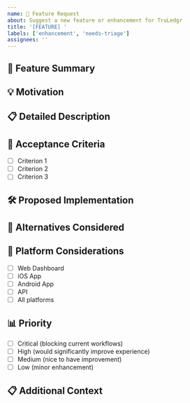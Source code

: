 ```yaml
---
name: 🚀 Feature Request
about: Suggest a new feature or enhancement for TruLedgr
title: '[FEATURE] '
labels: ['enhancement', 'needs-triage']
assignees: ''
---
```


## 🚀 Feature Summary
<!-- Provide a clear and concise description of the feature you'd like to see -->

## 💡 Motivation
<!-- Why is this feature needed? What problem does it solve? Who would benefit? -->

## 📋 Detailed Description
<!-- Provide a detailed description of the feature and how it should work -->

## 🎯 Acceptance Criteria
<!-- What needs to be implemented for this feature to be considered complete? -->
- [ ] Criterion 1
- [ ] Criterion 2
- [ ] Criterion 3

## 🛠️ Proposed Implementation
<!-- If you have ideas about how this could be implemented, describe them here -->

## 🔄 Alternatives Considered
<!-- Describe any alternative solutions or features you've considered -->

## 📱 Platform Considerations
<!-- Which platforms should this feature support? -->
- [ ] Web Dashboard
- [ ] iOS App
- [ ] Android App
- [ ] API
- [ ] All platforms

## 📊 Priority
<!-- How important is this feature to you? -->
- [ ] Critical (blocking current workflows)
- [ ] High (would significantly improve experience)
- [ ] Medium (nice to have improvement)
- [ ] Low (minor enhancement)

## 📋 Additional Context
<!-- Add any other context, mockups, screenshots, or examples about the feature request here -->
